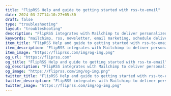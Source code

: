 ```yaml
---
title: "FlipRSS Help and guide to getting started with rss-to-email"
date: 2024-03-27T14:10:27+05:30
draft: false
type: "troubleshooting"
layout: "troubleshooting"
description: "FlipRSS integrates with Mailchimp to deliver personalized RSS-powered email newsletters to your subscribers."
keywords: "mailchimp, rss, newsletter, email marketing, schedule delivery, open rate, subscriber, engagement"
item_title: "FlipRSS Help and guide to getting started with rss-to-email"
item_description: "FlipRSS integrates with Mailchimp to deliver personalized RSS-powered email newsletters to your subscribers."
item_image: "https://fliprss.com/img/og-img.png"
og_url: "https://fliprss.com"
og_title: "FlipRSS Help and guide to getting started with rss-to-email"
og_description: "FlipRSS integrates with Mailchimp to deliver personalized RSS-powered email newsletters to your subscribers."
og_image: "https://fliprss.com/img/og-img.png"
twitter_title: "FlipRSS Help and guide to getting started with rss-to-email"
twitter_description: "FlipRSS integrates with Mailchimp to deliver personalized RSS-powered email newsletters to your subscribers."
twitter_image: "https://fliprss.com/img/og-img.png"
---
```

